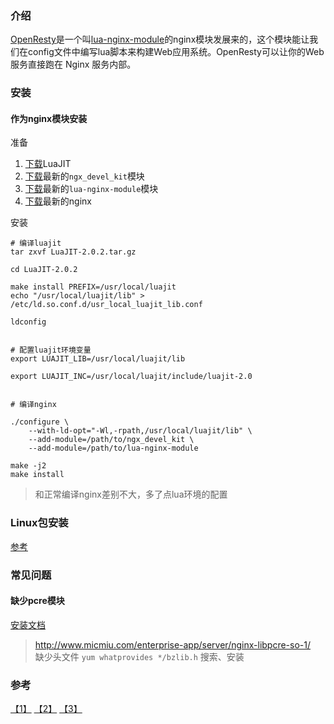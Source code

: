 ### 介绍
[OpenResty](https://openresty.org)是一个叫[lua-nginx-module](https://github.com/openresty/lua-nginx-module)的nginx模块发展来的，这个模块能让我们在config文件中编写lua脚本来构建Web应用系统。OpenResty可以让你的Web服务直接跑在 Nginx 服务内部。

### 安装
#### 作为nginx模块安装
准备
1. [下载](http://luajit.org/download.html)LuaJIT
2. [下载](https://github.com/simpl/ngx_devel_kit/tags)最新的`ngx_devel_kit`模块
3. [下载](https://github.com/openresty/lua-nginx-module/tags)最新的`lua-nginx-module`模块
4. [下载](http://nginx.org/)最新的nginx

安装
```
# 编译luajit
tar zxvf LuaJIT-2.0.2.tar.gz

cd LuaJIT-2.0.2

make install PREFIX=/usr/local/luajit
echo "/usr/local/luajit/lib" > /etc/ld.so.conf.d/usr_local_luajit_lib.conf

ldconfig


# 配置luajit环境变量
export LUAJIT_LIB=/usr/local/luajit/lib

export LUAJIT_INC=/usr/local/luajit/include/luajit-2.0


# 编译nginx

./configure \
    --with-ld-opt="-Wl,-rpath,/usr/local/luajit/lib" \
    --add-module=/path/to/ngx_devel_kit \
    --add-module=/path/to/lua-nginx-module

make -j2
make install
```
> 和正常编译nginx差别不大，多了点lua环境的配置


### Linux包安装
[参考](https://openresty.org/cn/linux-packages.html)

### 常见问题
#### 缺少pcre模块
[安装文档](http://www.linuxfromscratch.org/blfs/view/svn/general/pcre.html)      
> http://www.micmiu.com/enterprise-app/server/nginx-libpcre-so-1/    
> 缺少头文件 `yum whatprovides */bzlib.h` 搜索、安装

### 参考
[【1】](http://blog.csdn.net/guowenyan001/article/details/48250427) [【2】](https://github.com/openresty/lua-nginx-module#installation) [【3】](http://openresty.org/cn/linux-packages.html)
